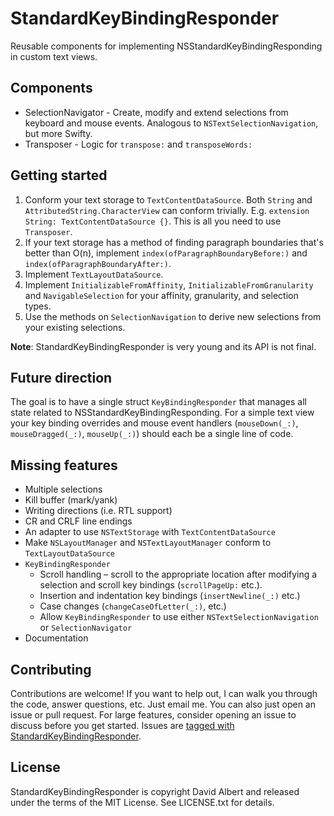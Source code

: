 # StandardKeyBindingResponder

Reusable components for implementing NSStandardKeyBindingResponding in custom text views.

## Components

- SelectionNavigator - Create, modify and extend selections from keyboard and mouse events. Analogous to `NSTextSelectionNavigation`, but more Swifty.
- Transposer - Logic for `transpose:` and `transposeWords:`

## Getting started

1. Conform your text storage to `TextContentDataSource`. Both `String` and `AttributedString.CharacterView` can conform trivially. E.g. `extension String: TextContentDataSource {}`. This is all you need to use `Transposer`.
2. If your text storage has a method of finding paragraph boundaries that's better than O(n), implement `index(ofParagraphBoundaryBefore:)` and `index(ofParagraphBoundaryAfter:)`.
3. Implement `TextLayoutDataSource`.
4. Implement `InitializableFromAffinity`, `InitializableFromGranularity` and `NavigableSelection` for your affinity, granularity, and selection types.
5. Use the methods on `SelectionNavigation` to derive new selections from your existing selections.

**Note**: StandardKeyBindingResponder is very young and its API is not final.

## Future direction

The goal is to have a single struct `KeyBindingResponder` that manages all state related to NSStandardKeyBindingResponding. For a simple text view your key binding overrides and mouse event handlers (`mouseDown(_:)`, `mouseDragged(_:)`, `mouseUp(_:)`) should each be a single line of code.

## Missing features

- Multiple selections
- Kill buffer (mark/yank)
- Writing directions (i.e. RTL support)
- CR and CRLF line endings
- An adapter to use `NSTextStorage` with `TextContentDataSource`
- Make `NSLayoutManager` and `NSTextLayoutManager` conform to `TextLayoutDataSource`
- `KeyBindingResponder`
    - Scroll handling – scroll to the appropriate location after modifying a selection and scroll key bindings (`scrollPageUp:` etc.).
    - Insertion and indentation key bindings (`insertNewline(_:)` etc.)
    - Case changes (`changeCaseOfLetter(_:)`, etc.)
    - Allow `KeyBindingResponder` to use either `NSTextSelectionNavigation` or `SelectionNavigator`
- Documentation

## Contributing

Contributions are welcome! If you want to help out, I can walk you through the code, answer questions, etc. Just email me.
You can also just open an issue or pull request. For large features, consider opening an issue to discuss before you get started. Issues are [tagged with StandardKeyBindingResponder](https://github.com/davidbalbert/Watt/labels/StandardKeyBindingResponder).

## License

StandardKeyBindingResponder is copyright David Albert and released under the terms of the MIT License. See LICENSE.txt for details.

